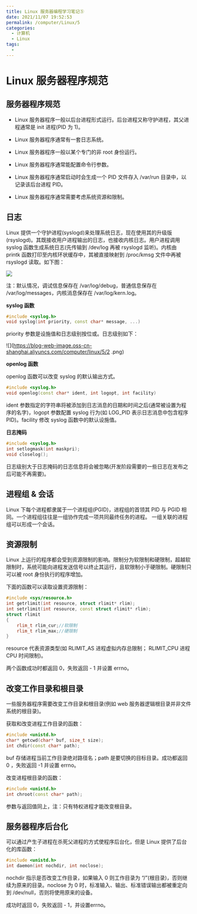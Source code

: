 ```yaml
---
title: Linux 服务器编程学习笔记⑤
date: 2021/11/07 19:52:53
permalink: /computer/Linux/5
categories:
  - 计算机
  - Linux
tags:
  -
---
```

# Linux 服务器程序规范

## 服务器程序规范

- Linux 服务器程序一般以后台进程形式运行。后台进程又称守护进程，其父进程通常是 init 进程(PID 为 1)。

- Linux 服务器程序通常有一套日志系统。

- Linux 服务器程序一般以某个专门的非 root 身份运行。

- Linux 服务器程序通常能配置命令行参数。

- Linux 服务器程序通常启动时会生成一个 PID 文件存入 /var/run 目录中，以记录该后台进程 PID。

- Linux 服务器程序通常需要考虑系统资源和限制。

## 日志

Linux 提供一个守护进程(syslogd)来处理系统日志，现在使用其的升级版(rsyslogd)。其既接收用户进程输出的日志，也接收内核日志。用户进程调用 syslog 函数生成系统日志(先传输到 /dev/log 再被 rsyslogd 监听)。内核由 printk 函数打印至内核环状缓存中，其被直接映射到 /proc/kmsg 文件中再被 rsyslogd 读取。如下图：

![](https://blog-web-image.oss-cn-shanghai.aliyuncs.com/computer/linux/5/1.png)

注：默认情况，调试信息保存在 /var/log/debug，普通信息保存在 /var/log/messages，内核消息保存在 /var/log/kern.log。

**syslog 函数**

```cpp
#include <syslog.h>
void syslog(int priority, const char* message, ...)
```

priority 参数是设施值和日志级别按位或。日志级别如下：

![](https://blog-web-image.oss-cn-shanghai.aliyuncs.com/computer/linux/5/2 .png)

**openlog 函数**

openlog 函数可以改变 syslog 的默认输出方式。

```cpp
#include <syslog.h>
void openlog(const char* ident, int logopt, int facility)
```

ident 参数指定的字符串将被添加到日志消息的日期和时间之后(通常被设置为程序的名字)，logopt 参数配置 syslog 行为(如 LOG_PID 表示日志消息中包含程序 PID)。facility 修改 syslog 函数中的默认设施值。

**日志掩码**

```cpp
#include <syslog.h>
int setlogmask(int maskpri);
void closelog();
```

日志级别大于日志掩码的日志信息将会被忽略(开发阶段需要的一些日志在发布之后可能不再需要)。

## 进程组 & 会话

Linux 下每个进程都隶属于一个进程组(PGID)，进程组的首领其 PID 与 PGID 相同。一个进程组往往是一组协作完成一项共同最终任务的进程。
一组关联的进程组可以形成一个会话。

## 资源限制

Linux 上运行的程序都会受到资源限制的影响。限制分为软限制和硬限制，超越软限制时，系统可能向进程发送信号以终止其运行，且软限制小于硬限制。硬限制只可以被 root 身份执行的程序增加。

下面的函数可以读取设置资源限制：

```cpp
#include <sys/resource.h>
int getrlimit(int resource, struct rlimit* rlim);
int setrlimit(int resource, const struct rlimit* rlim);
struct rlimit
{
	rlim_t rlim_cur;//软限制
	rlim_t rlim_max;//硬限制
}
```

resource 代表资源类型(如 RLIMIT_AS 进程虚拟内存总限制； RLIMIT_CPU 进程 CPU 时间限制)。

两个函数成功时都返回 0，失败返回 - 1 并设置 errno。

## 改变工作目录和根目录

一些服务器程序需要改变工作目录和根目录(例如 web 服务器逻辑根目录并非文件系统的根目录)。

获取和改变进程工作目录的函数：

```cpp
#include <unistd.h>
char* getcwd(char* buf, size_t size);
int chdir(const char* path);
```

buf 存储进程当前工作目录绝对路径名；path 是要切换的目标目录。成功都返回 0 ，失败返回 -1 并设置 errno。

改变进程根目录的函数：

```cpp
#include <unistd.h>
int chroot(const char* path);
```

参数与返回值同上，注：只有特权进程才能改变根目录。

## 服务器程序后台化

可以通过产生子进程在杀死父进程的方式使程序后台化，但是 Linux 提供了后台化的库函数：

```cpp
#include <unistd.h>
int daemon(int nochdir, int noclose);
```

nochdir 指示是否改变工作目录，如果输入 0 则工作目录为 “/”(根目录)，否则继续为原来的目录。noclose 为 0 时，标准输入、输出、标准错误输出都被重定向到 /dev/null，否则将使用原来的设备。

成功时返回 0，失败返回 - 1，并设置errno。
